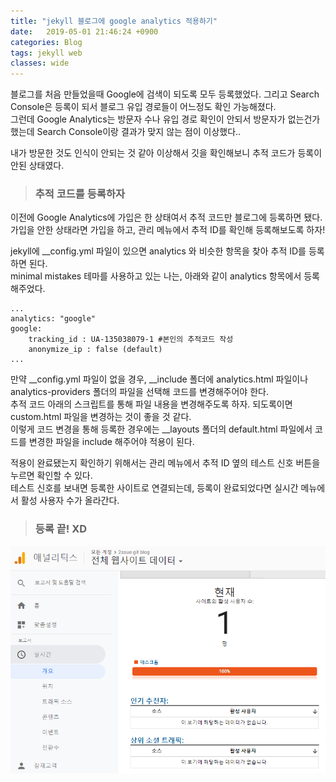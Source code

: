 ```yaml
---
title: "jekyll 블로그에 google analytics 적용하기"
date:   2019-05-01 21:46:24 +0900
categories: Blog
tags: jekyll web
classes: wide
---
```


블로그를 처음 만들었을때 Google에 검색이 되도록 모두 등록했었다. 
그리고 Search Console은 등록이 되서 블로그 유입 경로들이 어느정도 확인 가능해졌다.  
그런데 Google Analytics는 방문자 수나 유입 경로 확인이 안되서 방문자가 없는건가 했는데 Search Console이랑 결과가 맞지 않는 점이 이상했다..    
  
내가 방문한 것도 인식이 안되는 것 같아 이상해서 깃을 확인해보니 추적 코드가 등록이 안된 상태였다.  
  
> ### 추적 코드를 등록하자

이전에 Google Analytics에 가입은 한 상태여서 추적 코드만 블로그에 등록하면 됐다.  
가입을 안한 상태라면 가입을 하고, 관리 메뉴에서 추적 ID를 확인해 등록해보도록 하자!    
  
jekyll에 __config.yml 파일이 있으면 analytics 와 비슷한 항목을 찾아 추적 ID를 등록하면 된다.  
minimal mistakes 테마를 사용하고 있는 나는, 아래와 같이 analytics 항목에서 등록해주었다.  

```
...
analytics: "google"
google:
	tracking_id : UA-135038079-1 #본인의 추적코드 작성
	anonymize_ip : false (default)
...
```

만약 __config.yml 파일이 없을 경우, __include 폴더에 analytics.html 파일이나 analytics-providers 폴더의 파일을 선택해 코드를 변경해주어야 한다.  
추적 코드 아래의 스크립트를 통해 파일 내용을 변경해주도록 하자. 되도록이면 custom.html 파일을 변경하는 것이 좋을 것 같다.  
이렇게 코드 변경을 통해 등록한 경우에는 __layouts 폴더의 default.html 파일에서 코드를 변경한 파일을 include 해주어야 적용이 된다.  
  
적용이 완료됐는지 확인하기 위해서는 관리 메뉴에서 추적 ID 옆의 테스트 신호 버튼을 누르면 확인할 수 있다.  
테스트 신호를 보내면 등록한 사이트로 연결되는데, 등록이 완료되었다면 실시간 메뉴에서 활성 사용자 수가 올라간다. 
  
> ### 등록 끝! XD  
   
![ga](/assets/images/ga.png)  
